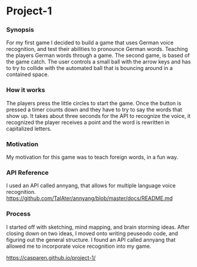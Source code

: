 # Project-1

### Synopsis
For my first game I decided to build a game that uses German voice recognition, and test their abilities to pronounce German words. Teaching the players German words through a game. 
The second game, is based of the game catch. The user controls a small ball with the arrow keys and has to try to collide with the automated ball that is bouncing around in a contained space.

### How it works
The players press the little circles to start the game. Once the button is pressed a timer counts down and they have to try to say the words that show up. It takes about three seconds for the API to recognize the voice, it recognized the player receives a point and the word is rewritten in capitalized letters. 

### Motivation
My motivation for this game was to teach foreign words, in a fun way.

### API Reference
I used an API called annyang, that allows for multiple language voice recognition. https://github.com/TalAter/annyang/blob/master/docs/README.md

### Process 
I started off with sketching, mind mapping, and brain storming ideas. After closing down on two ideas, I moved onto writing peuseodo code, and figuring out the general structure. I found an API called annyang that allowed me to incorporate voice recognition into my game.

https://casparen.github.io/project-1/
